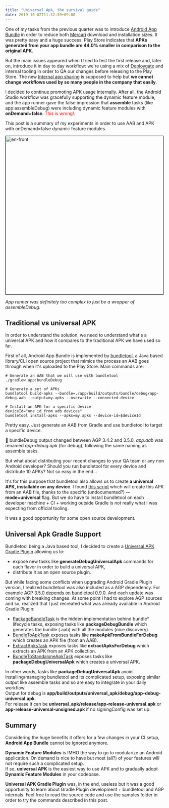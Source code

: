 ```yaml
---
title: "Universal Apk, the survival guide"
date: 2019-10-02T11:32:59+09:00
---
```


One of my tasks from the previous quarter was to introduce [Android App Bundle](https://developer.android.com/guide/app-bundle) in order to reduce both [Mercari](https://play.google.com/store/apps/details?id=com.kouzoh.mercari) download and installation sizes.
It was pretty easy and a huge success: Play Store indicates that **APKs generated from your app bundle are 44.0% smaller in comparison to the original APK**.

But the main issues appeared when I tried to test the first release and, later on, introduce it in day to day workflow: we're using a mix of [Deploygate](https://deploygate.com/dashboard) and internal tooling in order to QA our changes before releasing to the Play Store. The new [Internal app sharing](https://support.google.com/googleplay/android-developer/answer/9303479) is supposed to help but **we cannot change workflows used by so many people in the company that easily**.

I decided to continue promoting APK usage internally. After all, the Android Studio workflow was gracefully supporting the dynamic feature module, and the app runner gave the false impression that **assemble** tasks (like app:assembleDebug) were including dynamic feature modules with **onDemand=false**. <span style="color:red">This is wrong!</span>.

This post is a summary of my experiments in order to use AAB and APK with onDemand=false dynamic feature modules.

<img src="/assets/2019-11-02-universal-apk-commands/app-runner-settings.png" alt="en-front" style="width: 500px; border: 1px solid black"/>

*App runner was definitely too complex to just be a wrapper of assembleDebug.*

## Traditional vs universal APK

In order to understand the solution, we need to understand what's a universal APK and how it compares to the traditional APK we have used so far.

First of all, Android App Bundle is implemented by [bundletool](https://github.com/google/bundletool), a Java based library/CLI open source project that mimics the process an AAB goes through when it's uploaded to the Play Store. Main commands are:

```
# Generate an AAB that we will use with bundletool
./gradlew app:bundleDebug

# Generate a set of APKs
bundletool build-apks --bundle=./app/build/outputs/bundle/debug/app-debug.aab --output=my.apks --overwrite --connected-device

# Install an APK for a specific device
deviceId="one id from adb devices"
bundletool install-apks --apks=my.apks --device-id=$deviceId
```

Pretty easy. Just generate an AAB from Gradle and use bundletool to target a specific device.

🚨 bundleDebug output changed between AGP 3.4.2 and 3.5.0, *app.aab* was renamed *app-debug.apk* (for debug), following the same naming as assemble tasks.

But what about distributing your recent changes to your QA team or any non Android developer? Should you run bundletool for every device and distribute 10 APKs? Not so easy in the end...

It's for this purpose that bundletool also allows us to create **a universal APK, installable on any device**. I found [this script](https://github.com/DeployGate/gradle-deploygate-plugin/blob/96b3692b97b6924628f73c42e01569d9ed376f60/example/bundle_universal_apk.bash) which will create this APK from an AAB file, thanks to the specific (undocumented?) **--mode=universal** flag.
But we do have to install bundletool on each developer machine + CI + working outside Gradle is not really what I was expecting from official tooling.

It was a good opportunity for some open source development.

## Universal Apk Gradle Support

Bundletool being a Java based tool, I decided to create a [Universal APK Gradle Plugin](https://github.com/mercari/universal-apk-plugin) allowing us to:

- expose new tasks like **generateDebugUniversalApk** commands for each flavor in order to build a universal APK,
- distribute it as an open source plugin.

But while facing some conflicts when upgrading Android Gradle Plugin version, I realized bundletool was also included as a AGP dependency. For example [AGP 3.5.0 depends on bundletool 0.9.0](https://mvnrepository.com/artifact/com.android.tools.build/gradle/3.5.0). And each update was coming with breaking changes.
At some point I had to explore AGP sources and so, realized that I just recreated what was already available in Android Gradle Plugin:

- [PackageBundleTask](https://android.googlesource.com/platform/tools/base/+/studio-master-dev/build-system/gradle-core/src/main/java/com/android/build/gradle/internal/tasks/PackageBundleTask.kt#225) is the hidden implementation behind bundle* lifecycle tasks, exposing tasks like **packageDebugBundle** which generates the bundle (.aab) with all the modules (nice discovery).
- [BundleToApkTask](https://android.googlesource.com/platform/tools/base/+/studio-master-dev/build-system/gradle-core/src/main/java/com/android/build/gradle/internal/tasks/BundleToApkTask.kt#125) exposes tasks like **makeApkFromBundleForDebug** which creates an APK file (from an AAB).
- [ExtractApksTask](https://android.googlesource.com/platform/tools/base/+/studio-master-dev/build-system/gradle-core/src/main/java/com/android/build/gradle/internal/tasks/ExtractApksTask.kt) exposes tasks like **extractApksForDebug** which extracts an APK from an APK collection.
- [BundleToStandaloneApkTask](https://android.googlesource.com/platform/tools/base/+/studio-master-dev/build-system/gradle-core/src/main/java/com/android/build/gradle/internal/tasks/BundleToStandaloneApkTask.kt#180) exposes tasks like **packageDebugUniversalApk** which creates a universal APK.

In other words, tasks like **packageDebugUniversalApk** avoid installing/managing bundletool and its complicated setup, exposing similar output like assemble tasks and so are easy to integrate in your daily workflow.<br/>
Output for debug is **app/build/outputs/universal_apk/debug/app-debug-universal.apk**.<br/>
For release it can be **universal_apk/release/app-release-universal.apk** or **app-release-universal-unsigned.apk** if no signingConfig was set up.

## Summary

Considering the huge benefits it offers for a few changes in your CI setup,
**Android App Bundle** cannot be ignored anymore.

**Dynamic Feature Modules** is IMHO the way to go to modularize an Android application. On demand is nice to have but most (all?) of your features will not require such a complicated setup.<br/>
If so, **universal APK** is the easiest way to use APK and to gradually adopt **Dynamic Feature Modules** in your codebase.

**Universal APK Gradle Plugin** was, in the end, useless but it was a good opportunity to learn about Gradle Plugin development + bundletool and AGP internals. Feel free to read the source code and use the samples folder in order to try the commands described in this post.
